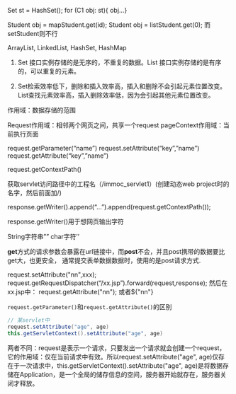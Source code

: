 Set<C1> st = HashSet<C1>();
for (C1 obj:  st){ obj…}

Student obj = mapStudent.get(id);
Student obj = listStudent.get(0);
而setStudent则不行

ArrayList, LinkedList, HashSet, HashMap


1. Set 接口实例存储的是无序的，不重复的数据。List 接口实例存储的是有序的，可以重复的元素。

2. Set检索效率低下，删除和插入效率高，插入和删除不会引起元素位置改变。List查找元素效率高，插入删除效率低，因为会引起其他元素位置改变。

作用域：数据存储的范围

Request作用域：相邻两个网页之间，共享一个request
pageContext作用域：当前执行页面

request.getParameter(“name”)
request.setAttribute(“key”,”name”)
request.getAttribute(“key”,”name”)


request.getContextPath()

获取servlet访问路径中的工程名（/immoc_servlet1）(创建动态web project时的名字，然后前面加/)

response.getWriter().append(“…”).append(request.getContextPath());

response.getWriter()用于想网页输出字符


String字符串””
char字符’’


**get**方式的请求参数会暴露在url链接中，而**post**不会，并且post携带的数据要比get大，也更安全，
通常提交表单数据数据时，使用的是post请求方式.



request.setAttribute("nn",xxx);
request.getRequestDispatcher(“/xx.jsp”).forward(request,response);
然后在xx.jsp中：
request.getAttribute("nn");
或者${"nn"}

`request.getParameter()`和`request.getAttribute()`的区别



```java
// 某servlet中
request.setAttribute("age", age)
this.getServletContext().setAttribute("age", age)
```

两者不同：request是表示一个请求，只要发出一个请求就会创建一个request，它的作用域：仅在当前请求中有效。所以request.setAttribute("age", age)仅存在于一次请求中，this.getServletContext().setAttribute("age", age)是将数据存储在Application，是一个全局的储存信息的空间，服务器开始就存在，服务器关闭才释放。
